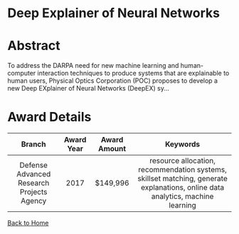 
Deep Explainer of Neural Networks
=================================

# Abstract


To address the DARPA need for new machine learning and human-computer interaction techniques to produce systems that are explainable to human users, Physical Optics Corporation (POC) proposes to develop a new Deep EXplainer of Neural Networks (DeepEX) sy...  

# Award Details

|Branch|Award Year|Award Amount|Keywords|
| :---: | :---: | :---: | :---: |
|Defense Advanced Research Projects Agency|2017|$149,996|resource allocation, recommendation systems, skillset matching, generate explanations, online data analytics, machine learning|
  
  


[Back to Home](https://github.com/chrischow/dod_sbir_awards#1191)